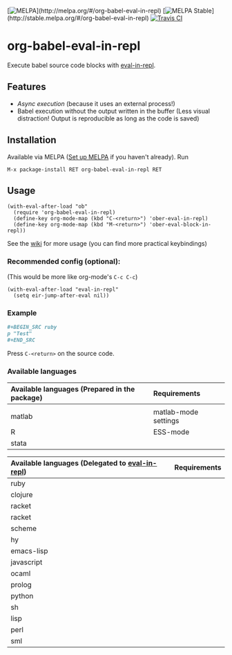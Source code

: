 [![MELPA](http://melpa.org/packages/org-babel-eval-in-repl-badge.svg?)](http://melpa.org/#/org-babel-eval-in-repl) [![MELPA Stable](http://stable.melpa.org/packages/org-babel-eval-in-repl-badge.svg?)](http://stable.melpa.org/#/org-babel-eval-in-repl) [![Travis CI](https://travis-ci.org/diadochos/org-babel-eval-in-repl.svg)](https://travis-ci.org/diadochos/org-babel-eval-in-repl)
# org-babel-eval-in-repl
Execute babel source code blocks with [eval-in-repl](https://github.com/kaz-yos/eval-in-repl).

## Features
- *Async execution* (because it uses an external process!)
- Babel execution without the output written in the buffer (Less visual distraction! Output is reproducible as long as the code is saved)

## Installation
Available via MELPA ([Set up MELPA](https://github.com/melpa/melpa) if you haven't already). Run
```
M-x package-install RET org-babel-eval-in-repl RET
```

## Usage
``` emacs-lisp
(with-eval-after-load "ob"
  (require 'org-babel-eval-in-repl)
  (define-key org-mode-map (kbd "C-<return>") 'ober-eval-in-repl)
  (define-key org-mode-map (kbd "M-<return>") 'ober-eval-block-in-repl))
```

See the [wiki](https://github.com/diadochos/org-babel-eval-in-repl/wiki) for more usage (you can find more practical keybindings)

### Recommended config (optional):
(This would be more like org-mode's `C-c C-c`)
``` emacs-lisp
(with-eval-after-load "eval-in-repl"
  (setq eir-jump-after-eval nil))
```

### Example

``` org
#+BEGIN_SRC ruby
p "Test"
#+END_SRC
```
Press `C-<return>` on the source code.

### Available languages
| Available languages (Prepared in the package) | Requirements             |
| :-----------------------------------------    | :----------------------- |
|                                               |                          |
| matlab                                        | matlab-mode settings     |
| R                                             | ESS-mode                 |
| stata                                         |                          |

| Available languages (Delegated to [eval-in-repl](https://github.com/kaz-yos/eval-in-repl)) | Requirements             |
| :-----------------------------------------                                                 | :----------------------- |
| ruby                                                                                       |                          |
| clojure                                                                                    |                          |
| racket                                                                                     |                          |
| racket                                                                                     |                          |
| scheme                                                                                     |                          |
| hy                                                                                         |                          |
| emacs-lisp                                                                                 |                          |
| javascript                                                                                 |                          |
| ocaml                                                                                      |                          |
| prolog                                                                                     |                          |
| python                                                                                     |                          |
| sh                                                                                         |                          |
| lisp                                                                                       |                          |
| perl                                                                                       |                          |
| sml                                                                                        |                          |
